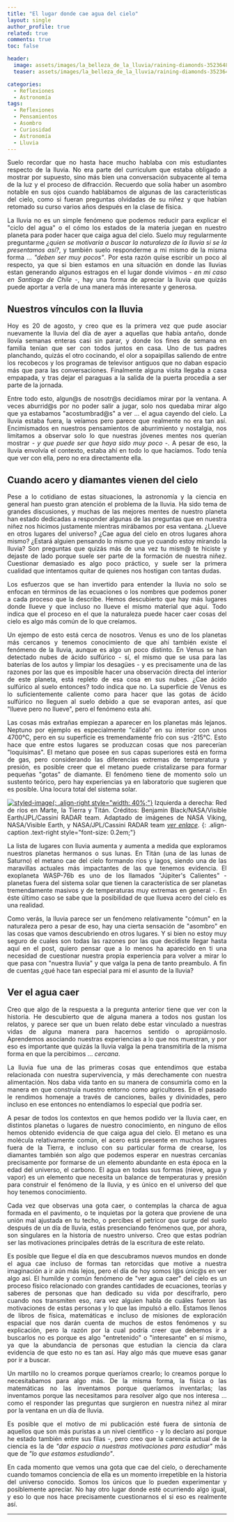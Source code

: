 ```yaml
---
title: "El lugar donde cae agua del cielo"
layout: single
author_profile: true
related: true
comments: true
toc: false

header:
  image: assets/images/la_belleza_de_la_lluvia/raining-diamonds-352364871.png
  teaser: assets/images/la_belleza_de_la_lluvia/raining-diamonds-352364871.png

categories:
  - Reflexiones
  - Astronomía
tags:
  - Reflexiones
  - Pensamientos
  - Asombro
  - Curiosidad
  - Astronomía
  - Lluvia
---
```



<div align="justify" markdown="1">
Suelo recordar que no hasta hace mucho hablaba con mis estudiantes respecto de la lluvia. No era parte del curriculum que estaba obligado a mostrar por supuesto, sino más bien una conversación subyacente al tema de la luz y el proceso de difracción. Recuerdo que solía haber un asombro notable en sus ojos cuando hablábamos de algunas de las características del cielo, como si fueran preguntas olvidadas de su niñez y que habían retomado su curso varios años después en la clase de física.


La lluvia no es un simple fenómeno que podemos reducir para explicar el "ciclo del agua" o el cómo los estados de la materia juegan en nuestro planeta para poder hacer que caiga agua del cielo. Suelo muy regularmente preguntarme _¿quien se motivaría a buscar la naturaleza de la lluvia si se la presentamos así?_, y también suelo responderme a mi mismo de la misma forma ... _"deben ser muy pocos"_. Por esta razón quise escribir un poco al respecto, ya que si bien estamos en una situación en donde las lluvias estan generando algunos estragos en el lugar donde vivimos - _en mi caso en Santiago de Chile_ -, hay una forma de apreciar la lluvia que quizás puede aportar a verla de una manera más interesante y generosa.


## Nuestros vínculos con la lluvia

Hoy es 20 de agosto, y creo que es la primera vez que pude asociar nuevamente la lluvia del día de ayer a aquellas que había antaño, donde llovía semanas enteras casi sin parar, y donde los fines de semana en familia tenían que ser con todos juntos en casa. Uno de tus padres planchando, quizás el otro cocinando, el olor a sopaipillas saliendo de entre los recobecos y los programas de televisor antiguos que no daban espacio más que para las conversaciones. Finalmente alguna visita llegaba a casa empapada, y tras dejar el paraguas a la salida de la puerta procedía a ser parte de la jornada.

Entre todo esto, algun@s de nosotr@s decidíamos mirar por la ventana. A veces aburrid@s por no poder salir a jugar, solo nos quedaba mirar algo que ya estabamos "acostumbrad@s" a ver ... el agua cayendo del cielo. La lluvia estaba fuera, la veíamos pero parece que realmente no era tan así. Encimismados en nuestros pensamientos de aburrimiento y nostalgia, nos limitamos a observar solo lo que nuestras jóvenes mentes nos querían mostrar - _y que puede ser que haya sido muy poco_ -. A pesar de eso, la lluvia envolvía el contexto, estaba ahí en todo lo que hacíamos. Todo tenía que ver con ella, pero no era directamente ella. 


## Cuando acero y diamantes vienen del cielo

Pese a lo cotidiano de estas situaciones, la astronomía y la ciencia en general han puesto gran atención el problema de la lluvia. Ha sido tema de grandes discusiones, y muchas de las mejores mentes de nuestro planeta han estado dedicadas a responder algunas de las preguntas que en nuestra niñez nos hicimos justamente mientras mirábamos por esa ventana. ¿Llueve en otros lugares del universo? ¿Cae agua del cielo en otros lugares ahora mismo? ¿Estará alguien pensando lo mismo que yo cuando estoy mirando la lluvia? Son preguntas que quizás más de una vez tu mism@ te hiciste y dejaste de lado porque suele ser parte de la formación de nuestra niñez. Cuestionar demasiado es algo poco práctico, y suele ser la primera cualidad que intentamos quitar de quienes nos hostigan con tantas dudas. 

Los esfuerzos que se han invertido para entender la lluvia no solo se enfocan en términos de las ecuaciones o los nombres que podemos poner a cada proceso que la describe. Hemos descubierto que hay más lugares donde llueve y que incluso no llueve el mismo material que aquí. Todo indica que el proceso en el que la naturaleza puede hacer caer cosas del cielo es algo más común de lo que creíamos.

Un ejempo de esto está cerca de nosotros. Venus es uno de los planetas más cercanos y tenemos conocimiento de que ahí también existe el fenómeno de la lluvia, aunque es algo un poco distinto. En Venus se han detectado nubes de ácido sulfúrico - sí, el mismo que se usa para las baterías de los autos y limpiar los desagües - y es precisamente una de las razones por las que es imposible hacer una observación directa del interior de este planeta, está repleto de esa cosa en sus nubes. ¿Cae ácido sulfúrico al suelo entonces? todo indica que no. La superficie de Venus es lo suficientemente caliente como para hacer que las gotas de ácido sulfúrico no lleguen al suelo debido a que se evaporan antes, así que "llueve pero no llueve", pero el fenómeno esta ahí.

Las cosas más extrañas empiezan a aparecer en los planetas más lejanos. Neptuno por ejemplo es especialmente "cálido" en su interior con unos 4700°C, pero en su superficie es tremendamente frío con sus -215°C. Esto hace que entre estos lugares se produzcan cosas que nos parecerían "loquísimas". El metano que posee en sus capas superiores está en forma de gas, pero considerando las diferencias extremas de temperatura y presión, es posible creer que el metano puede cristalizarse para formar pequeñas "gotas" de diamante. El fenómeno tiene de momento solo un sustento teórico, pero hay experiencias ya en laboratorio que sugieren que es posible. Una locura total del sistema solar.


[![styled-image](/assets/images/la_belleza_de_la_lluvia/MIT-TitansRivers_0.jpg "This is some hover text"){: .align-right style="width: 40%;"}](/assets/images/la_belleza_de_la_lluvia/MIT-TitansRivers_0.jpg "Comparación de los ríos generados en ")
Izquierda a derecha: Red de ríos en Marte, la Tierra y Titán.
Créditos: Benjamin Black/NASA/Visible Earth/JPL/Cassini RADAR team. Adaptado de imágenes de NASA Viking, NASA/Visible Earth, y NASA/JPL/Cassini RADAR team [_ver enlace_](https://news.mit.edu/2017/rivers-titan-landscape-resembles-mars-not-earth-0518).
{: .align-caption .text-right style="font-size: 0.2em;"}


La lista de lugares con lluvia aumenta y aumenta a medida que exploramos nuestros planetas hermanos o sus lunas. En Titán (una de las lunas de Saturno) el metano cae del cielo formando ríos y lagos, siendo una de las maravillas actuales más impactantes de las que tenemos evidencia. El exoplaneta WASP-76b es uno de los llamados "Júpiter's Calientes" - planetas fuera del sistema solar que tienen la característica de ser planetas tremendamente masivos y de temperaturas muy extremas en general -. En éste último caso se sabe que la posibilidad de que llueva acero del cielo es una realidad. 

Como verás, la lluvia parece ser un fenómeno relativamente "cómun" en la naturaleza pero a pesar de eso, hay una cierta sensación de "asombro" en las cosas que vamos descubriendo en otros lugares. Y si bien no estoy muy seguro de cuales son todas las razones por las que decidiste llegar hasta aquí en el post, quiero pensar que a lo menos ha aparecido en ti una necesidad de cuestionar nuestra propia experiencia para volver a mirar lo que pasa con "nuestra lluvia" y que valga la pena de tanto preambulo. A fin de cuentas ¿qué hace tan especial para mi el asunto de la lluvia?


## Ver el agua caer

Creo que algo de la respuesta a la pregunta anterior tiene que ver con la historia. He descubierto que de alguna manera a todos nos gustan los relatos, y parece ser que un buen relato debe estar vinculado a nuestras vidas de alguna manera para hacernos sentido o apropiárnoslo. Aprendemos asociando nuestras experiencias a lo que nos muestran, y por eso es importante que quizás la lluvia valga la pena transmitirla de la misma forma en que la percibimos ... _cercana_. 

La lluvia fue una de las primeras cosas que entendimos que estaba relacionada con nuestra supervivencia, y más derechamente con nuestra alimentación. Nos daba vida tanto en su manera de consumirla como en la manera en que construía nuestro entorno como agricultores. En el pasado le rendimos homenaje a través de canciones, bailes y divinidades, pero incluso en ese entonces no entendíamos lo especial que podría ser.

A pesar de todos los contextos en que hemos podido ver la lluvia caer, en distintos planetas o lugares de nuestro conocimiento, en ninguno de ellos hemos obtenido evidencia de que caiga agua del cielo. El metano es una molécula relativamente común, el acero está presente en muchos lugares fuera de la Tierra, e incluso con su particular forma de crearse, los diamantes también son algo que podemos esperar en nuestras cercanías precisamente por formarse de un elemento abundante en esta época en la edad del universo, el carbono. El agua en todas sus formas (nieve, agua y vapor) es un elemento que necesita un balance de temperaturas y presión para construir el fenómeno de la lluvia, y es único en el universo del que hoy tenemos conocimiento. 

Cada vez que observas una gota caer, o contemplas la charca de agua formada en el pavimento, o te inquietas por la gotera que proviene de una unión mal ajustada en tu techo, o percibes el petricor que surge del suelo después de un día de lluvia, estás presenciando fenómenos que, por ahora, son singulares en la historia de nuestro universo. Creo que estas podrían ser las motivaciones principales detrás de la escritura de este relato.

Es posible que llegue el día en que descubramos nuevos mundos en donde el agua cae incluso de formas tan retorcidas que motive a nuestra imaginación a ir aún más lejos, pero el día de hoy somos l@s únic@s en ver algo así. El humilde y común fenómeno de "ver agua caer" del cielo es un proceso físico relacionado con grandes cantidades de ecuaciones, teorías y saberes de personas que han dedicado su vida por descifrarlo, pero cuando nos transmiten eso, rara vez alguien habla de cuáles fueron las motivaciones de estas personas y lo que las impulsó a ello. Estamos llenos de libros de física, matemáticas e incluso de misiones de exploración espacial que nos darán cuenta de muchos de estos fenómenos y su explicación, pero la razón por la cual podría creer que debemos ir a buscarlos no es porque es algo "entretenido" o "interesante" en sí mismo, ya que la abundancia de personas que estudian la ciencia da clara evidencia de que esto no es tan así. Hay algo más que mueve esas ganar por ir a buscar.

Un martillo no lo creamos porque queríamos crearlo; lo creamos porque lo necesitabamos para algo más. De la misma forma, la física o las matemáticas no las inventamos porque queríamos inventarlas; las inventamos porque las necesitamos para resolver algo que nos interesa ... como el responder las preguntas que surgieron en nuestra niñez al mirar por la ventana en un día de lluvia.

Es posible que el motivo de mi publicación esté fuera de sintonía de aquellos que son más puristas a un nivel científico - y lo declaro así porque he estado también entre sus filas -, pero creo que la carencia actual de la ciencia es la de _"dar espacio a nuestras motivaciones para estudiar"_ más que de _"lo que estamos estudiando"_.

En cada momento que vemos una gota que cae del cielo, o derechamente cuando tomamos conciencia de ella es un momento irrepetible en la historia del universo conocido. Somos los únicos que lo pueden experimentar y posiblemente apreciar. No hay otro lugar donde esté ocurriendo algo igual, y eso lo que nos hace precisamente cuestionarnos el si eso es realmente así.


</div>


---


